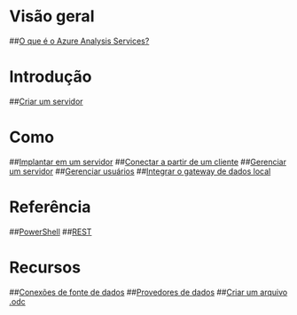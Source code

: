 # Visão geral
##[O que é o Azure Analysis Services?](analysis-services-overview.md)
# Introdução
##[Criar um servidor](analysis-services-create-server.md)

# Como 
##[Implantar em um servidor](analysis-services-deploy.md)
##[Conectar a partir de um cliente](analysis-services-connect.md)
##[Gerenciar um servidor](analysis-services-manage.md)
##[Gerenciar usuários](analysis-services-manage-users.md)
##[Integrar o gateway de dados local](analysis-services-gateway.md)

# Referência
##[PowerShell](analysis-services-powershell.md)
##[REST](/rest/api/analysisservices)

# Recursos
##[Conexões de fonte de dados](analysis-services-datasource.md)
##[Provedores de dados](analysis-services-data-providers.md)
##[Criar um arquivo .odc](analysis-services-odc.md)


<!--HONumber=Feb17_HO3-->



